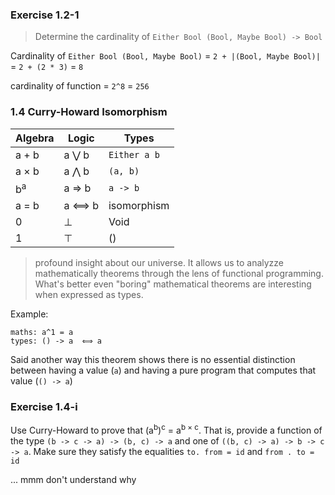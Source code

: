 ### Exercise 1.2-1
> Determine the cardinality of `Either Bool (Bool, Maybe Bool) -> Bool`

Cardinality of `Either Bool (Bool, Maybe Bool)` = `2 + |(Bool, Maybe Bool)|`
= `2 + (2 * 3)`
= `8`

cardinality of function = `2^8` = `256`

### 1.4 Curry-Howard Isomorphism

| Algebra  | Logic | Types |
| ------------- | ------------- | --- |
| a + b  | a ⋁ b  | `Either a b` |
| a × b  | a ⋀ b | `(a, b)`  |
|  b<sup>a</sup> | a ⇒ b | `a -> b` |
| a = b | a ⟺ b | isomorphism |
| 0 | ⊥ | Void |
| 1 | ⊤ | () |

> profound insight about our universe. It allows us to analyzze mathematically theorems through the lens of functional programming. What's better even "boring" mathematical theorems are interesting when expressed as types.

Example:

```
maths: a^1 = a
types: () -> a  ⟺ a
```

Said another way this theorem shows there is no essential distinction between having a value (`a`) and having a pure program that computes that value (`() -> a`)

### Exercise 1.4-i
Use Curry-Howard to prove that (a<sup>b</sup>)<sup>c</sup> = a<sup>b × c</sup>. That is, provide a function of the type `(b -> c -> a) -> (b, c) -> a` and one of `((b, c) -> a) -> b -> c -> a`. Make sure they satisfy the equalities `to. from = id` and `from . to = id`

... mmm don't understand why 
